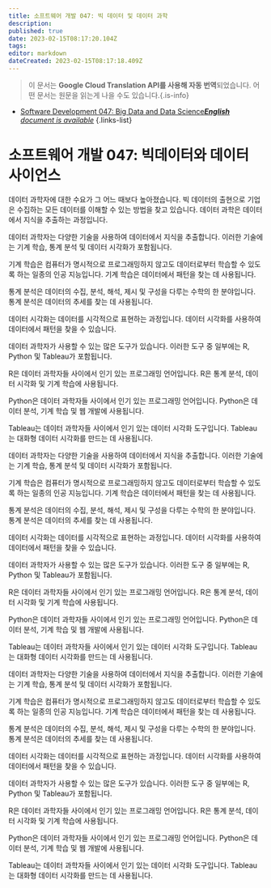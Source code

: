 ```yaml
---
title: 소프트웨어 개발 047: 빅 데이터 및 데이터 과학
description: 
published: true
date: 2023-02-15T08:17:20.104Z
tags: 
editor: markdown
dateCreated: 2023-02-15T08:17:18.409Z
---
```


> 이 문서는 **Google Cloud Translation API를 사용해 자동 번역**되었습니다.
어떤 문서는 원문을 읽는게 나을 수도 있습니다.{.is-info}



- [Software Development 047: Big Data and Data Science***English** document is available*](/en/Knowledge-base/Software-Development/Learning/software-development-047-big-data-and-data-science)
{.links-list}


# 소프트웨어 개발 047: 빅데이터와 데이터 사이언스

데이터 과학자에 대한 수요가 그 어느 때보다 높아졌습니다. 빅 데이터의 출현으로 기업은 수집하는 모든 데이터를 이해할 수 있는 방법을 찾고 있습니다. 데이터 과학은 데이터에서 지식을 추출하는 과정입니다.

데이터 과학자는 다양한 기술을 사용하여 데이터에서 지식을 추출합니다. 이러한 기술에는 기계 학습, 통계 분석 및 데이터 시각화가 포함됩니다.

기계 학습은 컴퓨터가 명시적으로 프로그래밍하지 않고도 데이터로부터 학습할 수 있도록 하는 일종의 인공 지능입니다. 기계 학습은 데이터에서 패턴을 찾는 데 사용됩니다.

통계 분석은 데이터의 수집, 분석, 해석, 제시 및 구성을 다루는 수학의 한 분야입니다. 통계 분석은 데이터의 추세를 찾는 데 사용됩니다.

데이터 시각화는 데이터를 시각적으로 표현하는 과정입니다. 데이터 시각화를 사용하여 데이터에서 패턴을 찾을 수 있습니다.

데이터 과학자가 사용할 수 있는 많은 도구가 있습니다. 이러한 도구 중 일부에는 R, Python 및 Tableau가 포함됩니다.

R은 데이터 과학자들 사이에서 인기 있는 프로그래밍 언어입니다. R은 통계 분석, 데이터 시각화 및 기계 학습에 사용됩니다.

Python은 데이터 과학자들 사이에서 인기 있는 프로그래밍 언어입니다. Python은 데이터 분석, 기계 학습 및 웹 개발에 사용됩니다.

Tableau는 데이터 과학자들 사이에서 인기 있는 데이터 시각화 도구입니다. Tableau는 대화형 데이터 시각화를 만드는 데 사용됩니다.

데이터 과학자는 다양한 기술을 사용하여 데이터에서 지식을 추출합니다. 이러한 기술에는 기계 학습, 통계 분석 및 데이터 시각화가 포함됩니다.

기계 학습은 컴퓨터가 명시적으로 프로그래밍하지 않고도 데이터로부터 학습할 수 있도록 하는 일종의 인공 지능입니다. 기계 학습은 데이터에서 패턴을 찾는 데 사용됩니다.

통계 분석은 데이터의 수집, 분석, 해석, 제시 및 구성을 다루는 수학의 한 분야입니다. 통계 분석은 데이터의 추세를 찾는 데 사용됩니다.

데이터 시각화는 데이터를 시각적으로 표현하는 과정입니다. 데이터 시각화를 사용하여 데이터에서 패턴을 찾을 수 있습니다.

데이터 과학자가 사용할 수 있는 많은 도구가 있습니다. 이러한 도구 중 일부에는 R, Python 및 Tableau가 포함됩니다.

R은 데이터 과학자들 사이에서 인기 있는 프로그래밍 언어입니다. R은 통계 분석, 데이터 시각화 및 기계 학습에 사용됩니다.

Python은 데이터 과학자들 사이에서 인기 있는 프로그래밍 언어입니다. Python은 데이터 분석, 기계 학습 및 웹 개발에 사용됩니다.

Tableau는 데이터 과학자들 사이에서 인기 있는 데이터 시각화 도구입니다. Tableau는 대화형 데이터 시각화를 만드는 데 사용됩니다.

데이터 과학자는 다양한 기술을 사용하여 데이터에서 지식을 추출합니다. 이러한 기술에는 기계 학습, 통계 분석 및 데이터 시각화가 포함됩니다.

기계 학습은 컴퓨터가 명시적으로 프로그래밍하지 않고도 데이터로부터 학습할 수 있도록 하는 일종의 인공 지능입니다. 기계 학습은 데이터에서 패턴을 찾는 데 사용됩니다.

통계 분석은 데이터의 수집, 분석, 해석, 제시 및 구성을 다루는 수학의 한 분야입니다. 통계 분석은 데이터의 추세를 찾는 데 사용됩니다.

데이터 시각화는 데이터를 시각적으로 표현하는 과정입니다. 데이터 시각화를 사용하여 데이터에서 패턴을 찾을 수 있습니다.

데이터 과학자가 사용할 수 있는 많은 도구가 있습니다. 이러한 도구 중 일부에는 R, Python 및 Tableau가 포함됩니다.

R은 데이터 과학자들 사이에서 인기 있는 프로그래밍 언어입니다. R은 통계 분석, 데이터 시각화 및 기계 학습에 사용됩니다.

Python은 데이터 과학자들 사이에서 인기 있는 프로그래밍 언어입니다. Python은 데이터 분석, 기계 학습 및 웹 개발에 사용됩니다.

Tableau는 데이터 과학자들 사이에서 인기 있는 데이터 시각화 도구입니다. Tableau는 대화형 데이터 시각화를 만드는 데 사용됩니다.